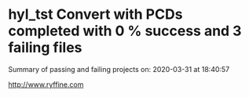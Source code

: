 # hyl_tst Convert with PCDs completed with 0 % success and 3 failing files

Summary of passing and failing projects on: 2020-03-31 at 18:40:57

http://www.ryffine.com
